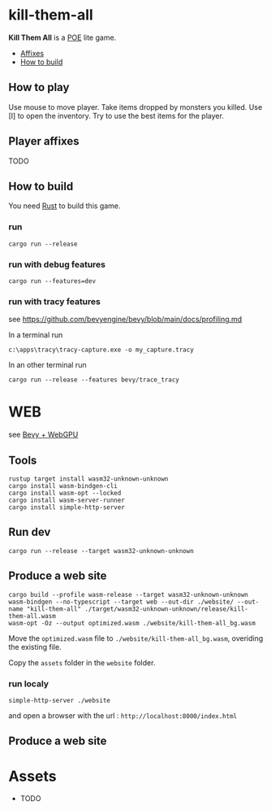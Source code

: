 # kill-them-all

**Kill Them All** is a [POE](https://www.pathofexile.com/) lite game.

- [Affixes](#affixes)
- [How to build](#build)

## How to play

Use mouse to move player. Take items dropped by monsters you killed. 
Use [I] to open the inventory.
Try to use the best items for the player.

## Player affixes

TODO

## How to build

You need [Rust](https://www.rust-lang.org/) to build this game.

### run 
```shell
cargo run --release
```

### run with debug features
```shell
cargo run --features=dev
```

### run with tracy features

see https://github.com/bevyengine/bevy/blob/main/docs/profiling.md

In a terminal run
```shell
c:\apps\tracy\tracy-capture.exe -o my_capture.tracy
```
In an other terminal run
```shell
cargo run --release --features bevy/trace_tracy
```

# WEB

see [Bevy + WebGPU](https://bevyengine.org/news/bevy-webgpu/)

## Tools

```shell
rustup target install wasm32-unknown-unknown
cargo install wasm-bindgen-cli
cargo install wasm-opt --locked
cargo install wasm-server-runner
cargo install simple-http-server
```

## Run dev

```shell
cargo run --release --target wasm32-unknown-unknown
```

## Produce a web site

```shell
cargo build --profile wasm-release --target wasm32-unknown-unknown
wasm-bindgen --no-typescript --target web --out-dir ./website/ --out-name "kill-them-all" ./target/wasm32-unknown-unknown/release/kill-them-all.wasm
wasm-opt -Oz --output optimized.wasm ./website/kill-them-all_bg.wasm
```
Move the `optimized.wasm` file to `./website/kill-them-all_bg.wasm`, overiding the existing file.

Copy the `assets` folder in the `website` folder.

### run localy

```shell
simple-http-server ./website
```

and open a browser with the url : `http://localhost:8000/index.html`

## Produce a web site

# Assets

- TODO